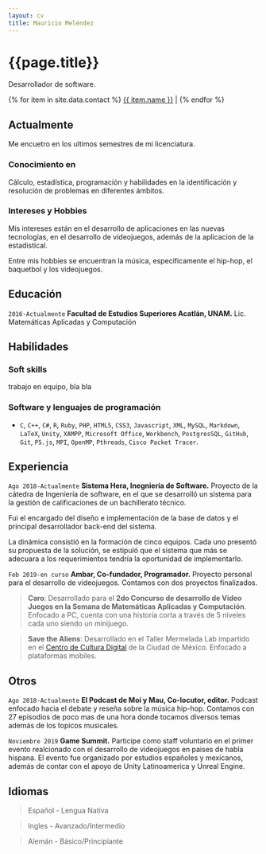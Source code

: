 ```yaml
---
layout: cv
title: Mauricio Meléndez
---
```

# {{page.title}}
Desarrollador de software.

<div id="webaddress">
{% for item in site.data.contact %}
  <a href="{{ item.link }}"><i class="{{ item.class }}"></i> {{ item.name }}</a> |
{% endfor %}
</div>


## Actualmente
Me encuetro en los ultimos semestres de mi licenciatura.


### Conocimiento en

Cálculo, estadística, programación y habilidades en la identificación y resolución de problemas en diferentes ámbitos.


### Intereses y Hobbies

Mis intereses están en el desarrollo de aplicaciones en las nuevas tecnologías, en el desarrollo de videojuegos, además de la aplicacion de la estadistical.

Entre mis hobbies se encuentran la música, especificamente el hip-hop, el baquetbol y los videojuegos.

## Educación

`2016-Actualmente`
__Facultad de Estudios Superiores Acatlán, UNAM.__
Lic. Matemáticas Aplicadas y Computación

## Habilidades
### Soft skills
trabajo en equipo, bla bla

### Software y lenguajes de programación
- `C`, `C++`, `C#`, `R`, `Ruby`, `PHP`, `HTML5`, `CSS3`, `Javascript`, `XML`, `MySQL`, `Markdown`, `LaTeX`, `Unity`, `XAMPP`, `Microsoft Office`, `Workbench`, `PostgresSQL`, `GitHub`, `Git`, `P5.js`, `MPI`, `OpenMP`, `Pthreads`, `Cisco Packet Tracer`.

## Experiencia

`Ago 2018-Actualmente`
__Sistema Hera, Inegniería de Software.__
Proyecto de la cátedra de Ingeniería de software, en el que se desarrolló un sistema para la gestión de calificaciones de un bachillerato técnico.

Fui el encargado del diseño e implementación de la base de datos y el principal desarrollador back-end del sistema.

La dinámica consistió en la formación de cinco equipos. Cada uno presentó su propuesta de la solución, se estipuló que el sistema que más se adecuara a los requerimientos tendría la oportunidad de implementarlo.


`Feb 2019-en curso`
__Ambar, Co-fundador, Programador.__
Proyecto personal para el desarrollo de videojuegos.
Contamos con dos proyectos  finalizados.
  > **Caro**: Desarrollado para el **2do Concurso de desarrollo de Video Juegos en la Semana de Matemáticas Aplicadas y Computación**. Enfocado a PC, cuenta con una historia corta a través de 5 niveles cada uno siendo un minijuego.

  > **Save the Aliens**: Desarrollado en el Taller Mermelada Lab impartido en el [Centro de Cultura Digital](https://centroculturadigital.mx/) de la Ciudad de México. Enfocado a plataformas mobiles.

## Otros
`Ago 2018-Actualmente`
__El Podcast de Moi y Mau, Co-locutor, editor.__
Podcast enfocado hacia el debate y reseña sobre la música hip-hop. Contamos con 27 episodios de poco mas de una hora donde tocamos diversos temas además de los topicos musicales.

`Noviembre 2019`
__Game Summit.__
Participe como staff voluntario en el primer evento realcionado con el desarrollo de videojuegos en paises de habla hispana. El evento fue organizado por estudios españoles y mexicanos, además de contar con el apoyo de Unity Latinoamerica y Unreal Engine.

## Idiomas
  > Español - Lengua Nativa

  > Ingles - Avanzado/Intermedio

  > Alemán - Básico/Principiante

<!-- ### Footer

Last updated: May 2013 -->

